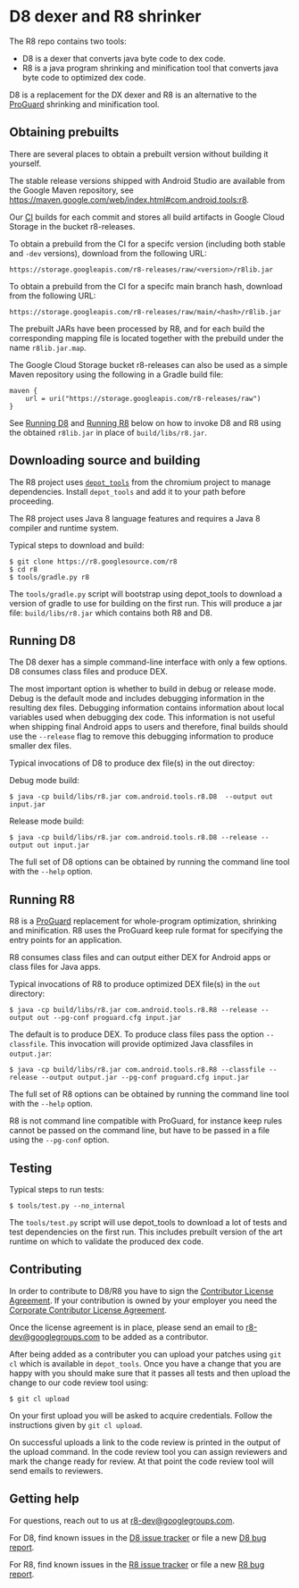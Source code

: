 # D8 dexer and R8 shrinker

The R8 repo contains two tools:

- D8 is a dexer that converts java byte code to dex code.
- R8 is a java program shrinking and minification tool that converts java byte
  code to optimized dex code.

D8 is a replacement for the DX dexer and R8 is an alternative to
the [ProGuard](https://www.guardsquare.com/en/proguard) shrinking and
minification tool.

## Obtaining prebuilts

There are several places to obtain a prebuilt version without building it
yourself.

The stable release versions shipped with Android Studio are available from
the Google Maven repository, see
https://maven.google.com/web/index.html#com.android.tools:r8.

Our [CI](https://ci.chromium.org/p/r8/g/main/console) builds for each commit and
stores all build artifacts in Google Cloud Storage in the bucket r8-releases.

To obtain a prebuild from the CI for a specifc version (including both
stable and `-dev` versions), download from the following URL:

    https://storage.googleapis.com/r8-releases/raw/<version>/r8lib.jar

To obtain a prebuild from the CI for a specifc main branch hash, download from the
following URL:

    https://storage.googleapis.com/r8-releases/raw/main/<hash>/r8lib.jar

The prebuilt JARs have been processed by R8, and for each build the corresponding
mapping file is located together with the prebuild under the name `r8lib.jar.map`.

The Google Cloud Storage bucket r8-releases can also be used as a simple
Maven repository using the following in a Gradle build file:

    maven {
        url = uri("https://storage.googleapis.com/r8-releases/raw")
    }

See [Running D8](#running-d8) and [Running R8](#running-r8) below on how to invoke
D8 and R8 using the obtained `r8lib.jar` in place of `build/libs/r8.jar`.

## Downloading source and building

The R8 project uses [`depot_tools`](https://www.chromium.org/developers/how-tos/install-depot-tools)
from the chromium project to manage dependencies. Install `depot_tools` and add it to
your path before proceeding.

The R8 project uses Java 8 language features and requires a Java 8 compiler
and runtime system.

Typical steps to download and build:


    $ git clone https://r8.googlesource.com/r8
    $ cd r8
    $ tools/gradle.py r8

The `tools/gradle.py` script will bootstrap using depot_tools to download
a version of gradle to use for building on the first run. This will produce
a jar file: `build/libs/r8.jar` which contains both R8 and D8.

## <a name="running-d8"></a>Running D8

The D8 dexer has a simple command-line interface with only a few options.
D8 consumes class files and produce DEX.

The most important option is whether to build in debug or release mode.  Debug
is the default mode and includes debugging information in the resulting dex
files. Debugging information contains information about local variables used
when debugging dex code. This information is not useful when shipping final
Android apps to users and therefore, final builds should use the `--release`
flag to remove this debugging information to produce smaller dex files.

Typical invocations of D8 to produce dex file(s) in the out directoy:

Debug mode build:

    $ java -cp build/libs/r8.jar com.android.tools.r8.D8  --output out input.jar

Release mode build:

    $ java -cp build/libs/r8.jar com.android.tools.r8.D8 --release --output out input.jar

The full set of D8 options can be obtained by running the command line tool with
the `--help` option.

## <a name="running-r8"></a>Running R8

R8 is a [ProGuard](https://www.guardsquare.com/en/proguard) replacement for
whole-program optimization, shrinking and minification. R8 uses the ProGuard
keep rule format for specifying the entry points for an application.

R8 consumes class files and can output either DEX for Android apps or class files
for Java apps.

Typical invocations of R8 to produce optimized DEX file(s) in the `out` directory:

    $ java -cp build/libs/r8.jar com.android.tools.r8.R8 --release --output out --pg-conf proguard.cfg input.jar

 The default is to produce DEX. To produce class files pass the option `--classfile`. This invocation will provide optimized Java classfiles in `output.jar`:

    $ java -cp build/libs/r8.jar com.android.tools.r8.R8 --classfile --release --output output.jar --pg-conf proguard.cfg input.jar

The full set of R8 options can be obtained by running the command line tool with
the `--help` option.

R8 is not command line compatible with ProGuard, for instance keep rules cannot be passed on the command line, but have to be passed in a file using the `--pg-conf` option.

## Testing

Typical steps to run tests:

    $ tools/test.py --no_internal

The `tools/test.py` script will use depot_tools to download a lot of tests
and test dependencies on the first run. This includes prebuilt version of the
art runtime on which to validate the produced dex code.

## Contributing

In order to contribute to D8/R8 you have to sign the
[Contributor License Agreement](https://cla.developers.google.com/about/google-individual).
If your contribution is owned by your employer you need the
[Corporate Contributor License Agreement](https://cla.developers.google.com/about/google-corporate).

Once the license agreement is in place, please send an email to
[r8-dev@googlegroups.com](mailto:r8-dev@googlegroups.com) to be added as a
contributor.

After being added as a contributer you can upload your patches
using `git cl` which is available in `depot_tools`. Once you have a
change that you are happy with you should make sure that it passes
all tests and then upload the change to our code review tool using:

    $ git cl upload

On your first upload you will be asked to acquire credentials. Follow the
instructions given by `git cl upload`.

On successful uploads a link to the code review is printed in the
output of the upload command. In the code review tool you can
assign reviewers and mark the change ready for review. At that
point the code review tool will send emails to reviewers.

## Getting help

For questions, reach out to us at
[r8-dev@googlegroups.com](mailto:r8-dev@googlegroups.com).

For D8, find known issues in the
[D8 issue tracker](https://issuetracker.google.com/issues?q=componentid:317603)
or file a new
[D8 bug report](https://issuetracker.google.com/issues/new?component=317603).

For R8, find known issues in the
[R8 issue tracker](https://issuetracker.google.com/issues?q=componentid:326788)
or file a new
[R8 bug report](https://issuetracker.google.com/issues/new?component=326788).
